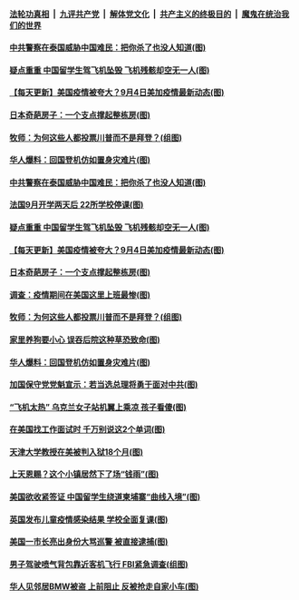 

####  [法轮功真相](../../../../basic/blob/master/README.md?t=09051131) &nbsp;|&nbsp; [九评共产党](../../../../9ping.md/blob/master/README.md?t=09051131) &nbsp;|&nbsp; [解体党文化](../../../../jtdwh.md/blob/master/README.md?t=09051131)  &nbsp;|&nbsp; [共产主义的终极目的](../../../../gczydzjmd.md/blob/master/README.md?t=09051131) &nbsp;|&nbsp; [魔鬼在统治我们的世界](../../../../mgztzwmdsj.md/blob/master/README.md?t=09051131) 

#### [中共警察在泰国威胁中国难民：把你杀了也没人知道(图)](../pages/p3/945201.md?t=09051131) 

#### [疑点重重 中国留学生驾飞机坠毁 飞机残骸却空无一人(图)](../pages/p3/945159.md?t=09051131) 

#### [【每天更新】美国疫情被夸大？9月4日美加疫情最新动态(图)](../pages/p3/944892.md?t=09051131) 

#### [日本奇葩房子：一个支点撑起整栋房(图)](../pages/p3/945154.md?t=09051131) 

#### [牧师：为何这些人都投票川普而不是拜登？(组图)](../pages/p3/945115.md?t=09051131) 

#### [华人爆料：回国登机仿如置身灾难片(图)](../pages/p3/945082.md?t=09051131) 

#### [中共警察在泰国威胁中国难民：把你杀了也没人知道(图)](../pages/p3/945201.md?t=09051131) 

#### [法国9月开学两天后 22所学校停课(图)](../pages/p3/945194.md?t=09051131) 

#### [疑点重重 中国留学生驾飞机坠毁 飞机残骸却空无一人(图)](../pages/p3/945159.md?t=09051131) 

#### [【每天更新】美国疫情被夸大？9月4日美加疫情最新动态(图)](../pages/p3/944892.md?t=09051131) 

#### [日本奇葩房子：一个支点撑起整栋房(图)](../pages/p3/945154.md?t=09051131) 

#### [调查：疫情期间在美国这里上班最惨(图)](../pages/p3/945150.md?t=09051131) 

#### [牧师：为何这些人都投票川普而不是拜登？(组图)](../pages/p3/945115.md?t=09051131) 

#### [家里养狗要小心 误吞后院这种草恐致命(图)](../pages/p3/945104.md?t=09051131) 

#### [华人爆料：回国登机仿如置身灾难片(图)](../pages/p3/945082.md?t=09051131) 

#### [加国保守党党魁宣示：若当选总理将勇于面对中共(图)](../pages/p3/945076.md?t=09051131) 

#### [“飞机太热” 乌克兰女子站机翼上乘凉 孩子看傻(图)](../pages/p3/945070.md?t=09051131) 

#### [在美国找工作面试时 千万别说这2个单词(图)](../pages/p3/945065.md?t=09051131) 

#### [天津大学教授在美被判入狱18个月(图)](../pages/p3/944990.md?t=09051131) 

#### [上天恩赐？这个小镇居然下了场“钱雨”(图)](../pages/p3/944980.md?t=09051131) 

#### [美国欲收紧签证 中国留学生绕道柬埔寨“曲线入境”(图)](../pages/p3/944977.md?t=09051131) 

#### [英国发布儿童疫情感染结果 学校全面复课(图)](../pages/p3/944978.md?t=09051131) 

#### [美国一市长亮出身份大骂巡警 被直接逮捕(图)](../pages/p3/944970.md?t=09051131) 

#### [男子驾驶喷气背包靠近客机飞行 FBI紧急调查(组图)](../pages/p3/944943.md?t=09051131) 


#### [华人见邻居BMW被盗 上前阻止 反被抢走自家小车(图)](../pages/p3/944871.md?t=09051131) 

